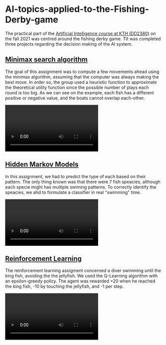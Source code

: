 # AI-topics-applied-to-the-Fishing-Derby-game

The practical part of the [Artificial Intelligence course at KTH (DD2380)](https://www.kth.se/student/kurser/kurs/DD2380?l=en) on the fall 2021 was centred around the fishing derby game. TIt was completed three projects regarding the decision making of the AI system.

## [Minimax search algorithm](./Search%20Algorithms%20-%20Minimax%20algorithm)

The goal of this assignment was to compute a few movements ahead using the minimax algorithm, assuming that the computer was always making the best move. In order so, the group used a heuristic function to approximate the theoretical utility function since the possible number of plays each round is too big. As we can see on the example, each fish has a different positive or negative value, and the boats cannot overlap each-other.

![](https://user-images.githubusercontent.com/39059647/172636544-84584bec-f777-4c83-9a6c-80c32cf9c9e3.mov)

## [Hidden Markov Models](./Hidden%20Markov%20Models/grade%20A%26B%20(FishingDerby))

In this assignment, we had to predict the type of each based on their pattern. The only thing known was that there were 7 fish speacies, although each specie might has multiple swiming patterns. To correctly identify the speacies, we ahd to formulate a classifier in real "swimming" time.

![](https://user-images.githubusercontent.com/39059647/172636816-64a3fef5-7d88-49f3-8d62-52236fd61534.mov)

## [Reinforcement Learning](./Reinforcement%20Learning/grade%20A%20(FishingDerby))

The reinforcement learning assigment concerned a diver swimming until the king fish, avoiding the the jellyfish. We used the Q-Learning algorithm with an epsilon-greedy policy. The agent was rewarded +20 when he reached the king fish, -10 by touching the jellyfish, and -1 per step.

![](https://user-images.githubusercontent.com/39059647/172636176-dade4beb-c430-4886-9820-958db8cc7470.mov)
